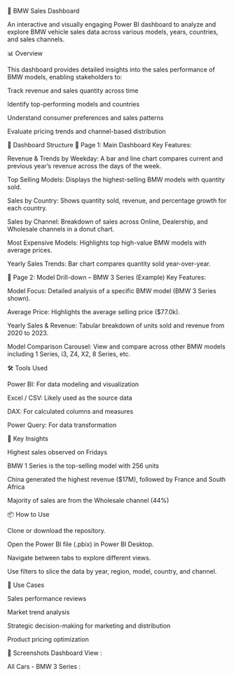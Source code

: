 🚗 BMW Sales Dashboard

An interactive and visually engaging Power BI dashboard to analyze and explore BMW vehicle sales data across various models, years, countries, and sales channels.

📊 Overview

This dashboard provides detailed insights into the sales performance of BMW models, enabling stakeholders to:

Track revenue and sales quantity across time

Identify top-performing models and countries

Understand consumer preferences and sales patterns

Evaluate pricing trends and channel-based distribution

📁 Dashboard Structure
🔹 Page 1: Main Dashboard
Key Features:

Revenue & Trends by Weekday: A bar and line chart compares current and previous year’s revenue across the days of the week.

Top Selling Models: Displays the highest-selling BMW models with quantity sold.

Sales by Country: Shows quantity sold, revenue, and percentage growth for each country.

Sales by Channel: Breakdown of sales across Online, Dealership, and Wholesale channels in a donut chart.

Most Expensive Models: Highlights top high-value BMW models with average prices.

Yearly Sales Trends: Bar chart compares quantity sold year-over-year.

🔹 Page 2: Model Drill-down – BMW 3 Series (Example)
Key Features:

Model Focus: Detailed analysis of a specific BMW model (BMW 3 Series shown).

Average Price: Highlights the average selling price ($77.0k).

Yearly Sales & Revenue: Tabular breakdown of units sold and revenue from 2020 to 2023.

Model Comparison Carousel: View and compare across other BMW models including 1 Series, i3, Z4, X2, 8 Series, etc.

🛠 Tools Used

Power BI: For data modeling and visualization

Excel / CSV: Likely used as the source data

DAX: For calculated columns and measures

Power Query: For data transformation

📌 Key Insights

Highest sales observed on Fridays

BMW 1 Series is the top-selling model with 256 units

China generated the highest revenue ($17M), followed by France and South Africa

Majority of sales are from the Wholesale channel (44%)

📦 How to Use

Clone or download the repository.

Open the Power BI file (.pbix) in Power BI Desktop.

Navigate between tabs to explore different views.

Use filters to slice the data by year, region, model, country, and channel.

🧠 Use Cases

Sales performance reviews

Market trend analysis

Strategic decision-making for marketing and distribution

Product pricing optimization

📌 Screenshots
Dashboard View : 

All Cars - BMW 3 Series : 
